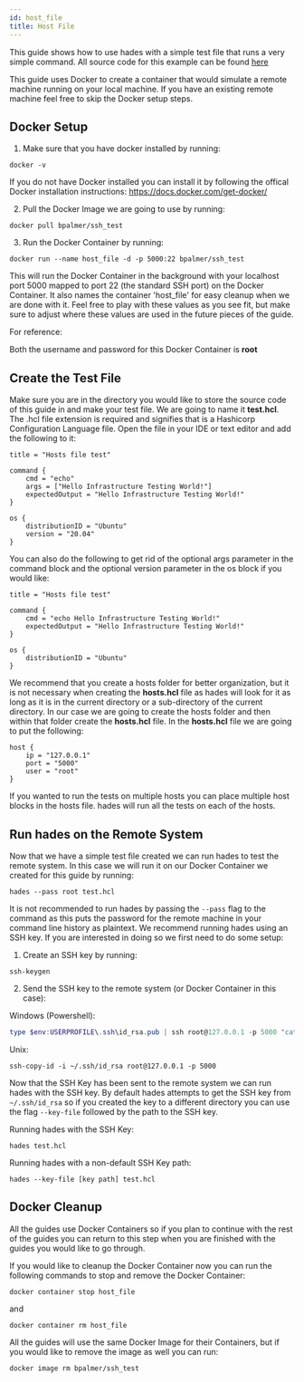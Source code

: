 ```yaml
---
id: host_file
title: Host File
---
```


This guide shows how to use hades with a simple test file that runs a very simple command. All source code for this example can be found [here](https://github.com/everettraven/hades/tree/main/examples/host_file)

This guide uses Docker to create a container that would simulate a remote machine running on your local machine. If you have an existing remote machine feel free to skip the Docker setup steps.

## Docker Setup

1. Make sure that you have docker installed by running:
```
docker -v
```
If you do not have Docker installed you can install it by following the offical Docker installation instructions: https://docs.docker.com/get-docker/

2. Pull the Docker Image we are going to use by running:
```
docker pull bpalmer/ssh_test
```
3. Run the Docker Container by running:
```
docker run --name host_file -d -p 5000:22 bpalmer/ssh_test
```
This will run the Docker Container in the background with your localhost port 5000 mapped to port 22 (the standard SSH port) on the Docker Container. It also names the container 'host_file' for easy cleanup when we are done with it. Feel free to play with these values as you see fit, but make sure to adjust where these values are used in the future pieces of the guide.

For reference:

Both the username and password for this Docker Container is **root**

## Create the Test File

Make sure you are in the directory you would like to store the source code of this guide in and make your test file. We are going to name it **test.hcl**. The .hcl file extension is required and signifies that is a Hashicorp Configuration Language file. Open the file in your IDE or text editor and add the following to it:
```hcl
title = "Hosts file test"

command {
    cmd = "echo"
    args = ["Hello Infrastructure Testing World!"]
    expectedOutput = "Hello Infrastructure Testing World!"
}

os {
    distributionID = "Ubuntu"
    version = "20.04"
}
```

You can also do the following to get rid of the optional args parameter in the command block and the optional version parameter in the os block if you would like:

```hcl
title = "Hosts file test"

command {
    cmd = "echo Hello Infrastructure Testing World!"
    expectedOutput = "Hello Infrastructure Testing World!"
}

os {
    distributionID = "Ubuntu"
}
```

We recommend that you create a hosts folder for better organization, but it is not necessary when creating the **hosts.hcl** file as hades will look for it as long as it is in the current directory or a sub-directory of the current directory. In our case we are going to create the hosts folder and then within that folder create the **hosts.hcl** file. In the **hosts.hcl** file we are going to put the following:

```hcl
host {
    ip = "127.0.0.1"
    port = "5000"
    user = "root"
}
```
If you wanted to run the tests on multiple hosts you can place multiple host blocks in the hosts file. hades will run all the tests on each of the hosts.

## Run hades on the Remote System
Now that we have a simple test file created we can run hades to test the remote system. In this case we will run it on our Docker Container we created for this guide by running:
```
hades --pass root test.hcl
```

It is not recommended to run hades by passing the `--pass` flag to the command as this puts the password for the remote machine in your command line history as plaintext. We recommend running hades using an SSH key. If you are interested in doing so we first need to do some setup:

1. Create an SSH key by running:
```
ssh-keygen
```
2. Send the SSH key to the remote system (or Docker Container in this case):

Windows (Powershell):
```powershell
type $env:USERPROFILE\.ssh\id_rsa.pub | ssh root@127.0.0.1 -p 5000 "cat >> .ssh/authorized_keys"
```

Unix:
```
ssh-copy-id -i ~/.ssh/id_rsa root@127.0.0.1 -p 5000
```

Now that the SSH Key has been sent to the remote system we can run hades with the SSH key. By default hades attempts to get the SSH key from `~/.ssh/id_rsa` so if you created the key to a different directory you can use the flag `--key-file` followed by the path to the SSH key.

Running hades with the SSH Key:
```
hades test.hcl
```

Running hades with a non-default SSH Key path:
```
hades --key-file [key path] test.hcl
```

## Docker Cleanup
All the guides use Docker Containers so if you plan to continue with the rest of the guides you can return to this step when you are finished with the guides you would like to go through.

If you would like to cleanup the Docker Container now you can run the following commands to stop and remove the Docker Container:
```
docker container stop host_file
```

and

```
docker container rm host_file
```

All the guides will use the same Docker Image for their Containers, but if you would like to remove the image as well you can run:
```
docker image rm bpalmer/ssh_test
```